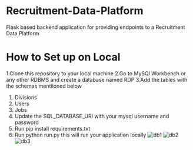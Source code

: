 # Recruitment-Data-Platform
Flask based backend application for providing endpoints to a Recruitment Data Platform

# How to Set up on Local



1.Clone this repository to your local machine
2.Go to MySQl Workbench or any other RDBMS and create a database named RDP
3.Add the tables with the schemas mentiioned below
  1. Divisions
  2. Users
  3. Jobs
4. Update the SQL_DATABASE_URI with your mysql username and password
5. Run pip install requirements.txt
6. Run python run.py this will run your application locally
![db1](https://user-images.githubusercontent.com/64360092/216998736-8b7fd877-da9e-4b23-937a-2bf1a5a7be2f.png)
![db2](https://user-images.githubusercontent.com/64360092/216998747-c8395d16-d137-4a59-bbfb-1ee491426a9c.png)
![db3](https://user-images.githubusercontent.com/64360092/216998758-6fac84aa-b7fd-49ca-962c-57470228bf26.png)
